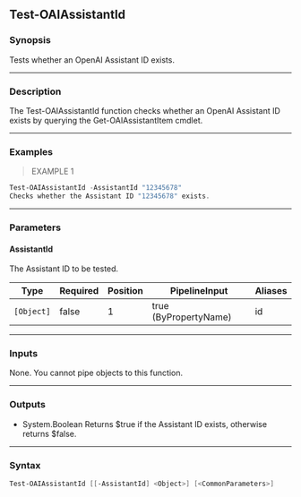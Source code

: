 Test-OAIAssistantId
-------------------

### Synopsis
Tests whether an OpenAI Assistant ID exists.

---

### Description

The Test-OAIAssistantId function checks whether an OpenAI Assistant ID exists by querying the Get-OAIAssistantItem cmdlet.

---

### Examples
> EXAMPLE 1

```PowerShell
Test-OAIAssistantId -AssistantId "12345678"
Checks whether the Assistant ID "12345678" exists.
```

---

### Parameters
#### **AssistantId**
The Assistant ID to be tested.

|Type      |Required|Position|PipelineInput        |Aliases|
|----------|--------|--------|---------------------|-------|
|`[Object]`|false   |1       |true (ByPropertyName)|id     |

---

### Inputs
None. You cannot pipe objects to this function.

---

### Outputs
* System.Boolean
Returns $true if the Assistant ID exists, otherwise returns $false.

---

### Syntax
```PowerShell
Test-OAIAssistantId [[-AssistantId] <Object>] [<CommonParameters>]
```
